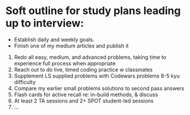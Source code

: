 # Soft outline for study plans leading up to interview:

- Establish daily and weekly goals.
- Finish one of my medium articles and publish it

1. Redo all easy, medium, and advanced problems, taking time to experience  full process when appropriate
2. Reach out to do live, timed coding practice w classmates
3. Supplement LS supplied problems with Codewars problems 8-5 kyu difficulty
4. Compare my earlier small problems solutions to second pass answers
5. Flash cards for active recall re: in-build methods, & discuss 
6. At least 2 TA sessions and 2+ SPOT student-led sessions
7. ...